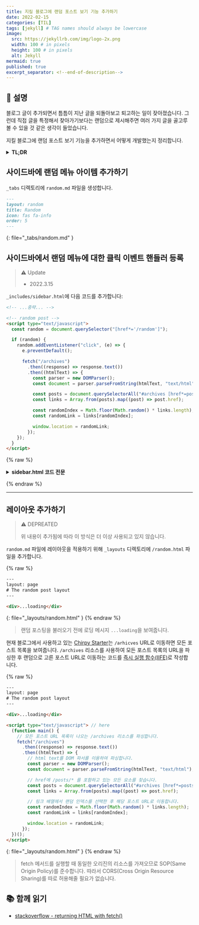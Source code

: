 ```yaml
---
title: 지킬 블로그에 랜덤 포스트 보기 기능 추가하기
date: 2022-02-15
categories: [TIL]
tags: [jekyll] # TAG names should always be lowercase
image:
  src: https://jekyllrb.com/img/logo-2x.png
  width: 100 # in pixels
  height: 100 # in pixels
  alt: Jekyll
mermaid: true
published: true
excerpt_separator: <!--end-of-description-->
---
```


## 💁 설명

블로그 글이 추가되면서 틈틈이 지난 글을 되돌아보고 퇴고하는 일이 잦아졌습니다. 그런데 직접 글을 특정해서 찾아가기보다는 랜덤으로 제시해주면 여러 가지 글을 골고루 볼 수 있을 것 같은 생각이 들었습니다.

지킬 블로그에 랜덤 포스트 보기 기능을 추가하면서 어떻게 개발했는지 정리합니다.

<!--end-of-description-->

<details>
<summary><strong>TL;DR</strong></summary>

모든 포스트 URL을 보여주는 동일한 도메인의 리소스를 크롤링하여 랜덤 URL로 이동하는 방식으로 기능을 구현했습니다.

</details>

## 사이드바에 랜덤 메뉴 아이템 추가하기

`_tabs` 디렉토리에 `random.md` 파일을 생성합니다.

<!-- prettier-ignore-start -->
````md
---
layout: random
title: Random
icon: fas fa-info
order: 5
---
````
{: file="_tabs/random.md" }
<!-- prettier-ignore-end -->

## 사이드바에서 랜덤 메뉴에 대한 클릭 이벤트 핸들러 등록

> ⚠️ Update
>
> - 2022.3.15

`_includes/sidebar.html`에 다음 코드를 추가합니다:

```html
<!-- ...중략... -->

<!-- random post -->
<script type="text/javascript">
  const random = document.querySelector("[href*='/random']");

  if (random) {
    random.addEventListener("click", (e) => {
      e.preventDefault();

      fetch("/archives")
        .then((response) => response.text())
        .then((htmlText) => {
          const parser = new DOMParser();
          const document = parser.parseFromString(htmlText, "text/html");

          const posts = document.querySelectorAll("#archives [href*=posts]");
          const links = Array.from(posts).map((post) => post.href);

          const randomIndex = Math.floor(Math.random() * links.length);
          const randomLink = links[randomIndex];

          window.location = randomLink;
        });
    });
  }
</script>
```

{% raw %}

<details markdown="1">
<summary><strong>sidebar.html 코드 전문</strong></summary>

```html
<!--
  The Side Bar
-->

<div id="sidebar" class="d-flex flex-column align-items-end" lang="{{lang}}">
  <div class="profile-wrapper text-center">
    <div id="avatar">
      <a href="{{ '/' | relative_url }}" alt="avatar" class="mx-auto">
        {% if site.avatar != '' and site.avatar %}
          {% capture avatar_url %}
            {%- if site.avatar contains '://' -%}
              {{ site.avatar }}
            {%- elsif site.img_cdn != '' and site.img_cdn -%}
              {{ site.avatar | prepend: site.img_cdn }}
            {%- else -%}
              {{ site.avatar | relative_url }}
            {%- endif -%}
          {% endcapture %}
          <img src="{{ avatar_url }}" alt="avatar" onerror="this.style.display='none'">
        {% endif %}
      </a>
    </div>

    <div class="site-title mt-3">
      <a href="{{ '/' | relative_url }}">{{ site.title }}</a>
    </div>
    <div class="site-subtitle font-italic">{{ site.tagline }}</div>

  </div><!-- .profile-wrapper -->

  <ul class="w-100">

    <!-- home -->
    <li class="nav-item{% if page.layout == 'home' %}{{ " active" }}{% endif %}">
      <a href="{{ '/' | relative_url }}" class="nav-link">
        <i class="fa-fw fas fa-home ml-xl-3 mr-xl-3 unloaded"></i>
        <span>{{ site.data.locales[lang].tabs.home | upcase }}</span>
      </a>
    </li>
    <!-- the real tabs -->
    {% for tab in site.tabs %}
    <li class="nav-item{% if tab.url == page.url %}{{ " active" }}{% endif %}">
      <a href="{{ tab.url | relative_url }}" class="nav-link">
        <i class="fa-fw {{ tab.icon }} ml-xl-3 mr-xl-3 unloaded"></i>
        {% capture tab_name %}{{ tab.url | split: '/' }}{% endcapture %}

        <span>{{ site.data.locales[lang].tabs.[tab_name] | default: tab.title | upcase }}</span>
      </a>
    </li> <!-- .nav-item -->
    {% endfor %}

  </ul> <!-- ul.nav.flex-column -->

  <div class="sidebar-bottom mt-auto d-flex flex-wrap justify-content-center align-items-center">

    {% for entry in site.data.contact %}
      {% capture url %}
        {%- if entry.type == 'github' -%}
          https://github.com/{{ site.github.username }}
        {%- elsif entry.type == 'twitter' -%}
          https://twitter.com/{{ site.twitter.username }}
        {%- elsif entry.type == 'email' -%}
          {% assign email = site.social.email | split: '@' %}
          javascript:location.href = 'mailto:' + ['{{ email[0] }}','{{ email[1] }}'].join('@')
        {%- elsif entry.type == 'rss' -%}
          {{ "/feed.xml" | relative_url }}
        {%- else -%}
          {{ entry.url }}
        {%- endif -%}
      {% endcapture %}

      {% if url %}
      <a href="{{ url }}" aria-label="{{ entry.type }}"
        {% unless site.theme_mode %}class="order-{{ forloop.index | plus: 2 }}"{% endunless %}
        {% unless entry.noblank %}target="_blank" rel="noopener"{% endunless %}>
        <i class="{{ entry.icon }}"></i>
      </a>
      {% endif %}

    {% endfor %}

    {% unless site.theme_mode %}
      {% if site.data.contact.size > 0 %}
        <span class="icon-border order-2"></span>
      {% endif %}

      <span id="mode-toggle-wrapper" class="order-1">
        {% include mode-toggle.html %}
      </span>
    {% endunless %}

  </div> <!-- .sidebar-bottom -->

</div><!-- #sidebar -->

<!-- random post -->
<script type="text/javascript">
  const random = document.querySelector("[href*='/random']");

  if (random) {
    random.addEventListener('click', (e) => {
      e.preventDefault();

      fetch("/archives")
        .then((response) => response.text())
        .then((htmlText) => {
          const parser = new DOMParser();
          const document = parser.parseFromString(htmlText, "text/html");

          const posts = document.querySelectorAll("#archives [href*=posts]");
          const links = Array.from(posts).map((post) => post.href);

          const randomIndex = Math.floor(Math.random() * links.length);
          const randomLink = links[randomIndex];

          window.location = randomLink;
        })
    })
  }

</script>

```

</details>

{% endraw %}

---

## 레이아웃 추가하기

> ⚠️ DEPREATED
>
> 위 내용이 추가됨에 따라 이 방식은 더 이상 사용되고 있지 않습니다.

`random.md` 파일에 레이아웃을 적용하기 위해 `_layouts` 디렉토리에 `/random.html` 파일을 추가합니다.

<!-- prettier-ignore-start -->
{% raw %}
```html
---
layout: page
# The random post layout
---

<div>...loading</div>
```
{: file="_layouts/random.html" }
{% endraw %}
<!-- prettier-ignore-end -->

> 랜덤 포스팅을 불러오기 전에 로딩 메시지 `...loading`을 보여줍니다.

현재 블로그에서 사용하고 있는 [Chirpy Starter](https://github.com/cotes2020/chirpy-starter)는 `/arhicves` URL로 이동하면 모든 포스트 목록을 보여줍니다. `/archives` 리소스를 사용하여 모든 포스트 목록의 URL을 파싱한 후 랜덤으로 고른 포스트 URL로 이동하는 코드를 [즉시 실행 함수(IIFE)](https://developer.mozilla.org/ko/docs/Glossary/IIFE)로 작성합니다.

<!-- prettier-ignore-start -->
{% raw %}
```html
---
layout: page
# The random post layout
---

<div>...loading</div>

<script type="text/javascript"> // here
  (function main() {
    // 모든 포스트 URL 목록이 나오는 /archives 리소스를 파싱합니다.
    fetch("/archives")
      .then((response) => response.text())
      .then((htmlText) => {
        // html text를 DOM 파서를 이용하여 파싱합니다.
        const parser = new DOMParser();
        const document = parser.parseFromString(htmlText, "text/html");

        // href에 /posts/* 를 포함하고 있는 모든 요소를 찾습니다.
        const posts = document.querySelectorAll("#archives [href*=posts]");
        const links = Array.from(posts).map((post) => post.href);

        // 링크 배열에서 랜덤 인덱스를 선택한 후 해당 포스트 URL로 이동합니다.
        const randomIndex = Math.floor(Math.random() * links.length);
        const randomLink = links[randomIndex];

        window.location = randomLink;
      });
  })();
</script>
```
{: file="_layouts/random.html" }
{% endraw %}
<!-- prettier-ignore-end -->

> fetch 메서드를 실행할 때 동일한 오리진의 리소스를 가져오므로 SOP(Same Origin Policy)를 준수합니다. 따라서 CORS(Cross Origin Resource Sharing)를 따로 허용해줄 필요가 없습니다.

## 📚 함께 읽기

- [stackoverflow - returning HTML with fetch()](https://stackoverflow.com/questions/36631762/returning-html-with-fetch)
